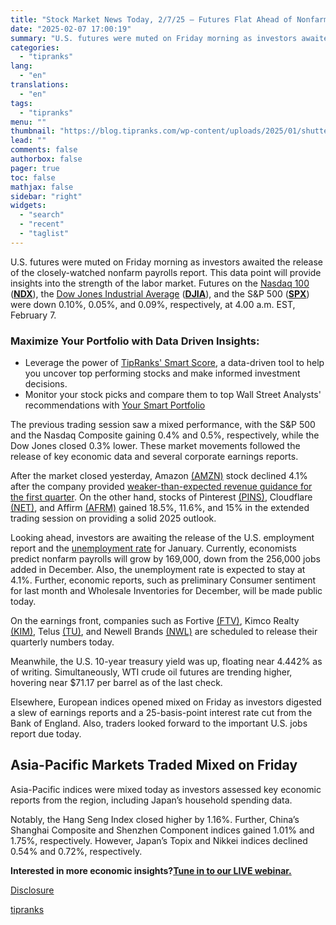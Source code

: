 ```yaml
---
title: "Stock Market News Today, 2/7/25 – Futures Flat Ahead of Nonfarm Payrolls Report"
date: "2025-02-07 17:00:19"
summary: "U.S. futures were muted on Friday morning as investors awaited the release of the closely-watched nonfarm payrolls report. This data point will provide insights into the strength of the labor market. Futures on the Nasdaq 100 (NDX), the&nbsp;Dow Jones Industrial Average (DJIA), and the S&amp;P 500 (SPX) were down 0.10%,..."
categories:
  - "tipranks"
lang:
  - "en"
translations:
  - "en"
tags:
  - "tipranks"
menu: ""
thumbnail: "https://blog.tipranks.com/wp-content/uploads/2025/01/shutterstock_2074659229-750x406.jpg"
lead: ""
comments: false
authorbox: false
pager: true
toc: false
mathjax: false
sidebar: "right"
widgets:
  - "search"
  - "recent"
  - "taglist"
---
```


U.S. futures were muted on Friday morning as investors awaited the release of the closely-watched nonfarm payrolls report. This data point will provide insights into the strength of the labor market. Futures on the [Nasdaq 100](https://www.tipranks.com/index/nasdaq-100) ([**NDX**](https://www.tipranks.com/index/nasdaq-100)), the [Dow Jones Industrial Average](https://www.tipranks.com/index/dow-jones) ([**DJIA**](https://www.tipranks.com/index/dow-jones)), and the S&P 500 ([**SPX**](https://www.tipranks.com/index/spx)) were down 0.10%, 0.05%, and 0.09%, respectively, at 4.00 a.m. EST, February 7.

### Maximize Your Portfolio with Data Driven Insights:

* Leverage the power of [TipRanks' Smart Score](https://www.tipranks.com/screener/top-smart-score-stocks), a data-driven tool to help you uncover top performing stocks and make informed investment decisions.
* Monitor your stock picks and compare them to top Wall Street Analysts' recommendations with  [Your Smart Portfolio](https://www.tipranks.com/smart-portfolio/holdings)

The previous trading session saw a mixed performance, with the S&P 500 and the Nasdaq Composite gaining 0.4% and 0.5%, respectively, while the Dow Jones closed 0.3% lower. These market movements followed the release of key economic data and several corporate earnings reports.

After the market closed yesterday, Amazon [(AMZN)](https://www.tipranks.com/stocks/amzn) stock declined 4.1% after the company provided [weaker-than-expected revenue guidance for the first quarter](https://www.tipranks.com/news/amzn-earnings-amazon-beats-wall-street-forecasts-but-issues-weak-guidance). On the other hand, stocks of Pinterest [(PINS)](https://www.tipranks.com/stocks/pins), Cloudflare [(NET)](https://www.tipranks.com/stocks/net), and Affirm [(AFRM)](https://www.tipranks.com/stocks/afrm) gained 18.5%, 11.6%, and 15% in the extended trading session on providing a solid 2025 outlook.

Looking ahead, investors are awaiting the release of the U.S. employment report and the [unemployment rate](https://www.tipranks.com/economic-indicators/unemployment-rate) for January. Currently, economists predict nonfarm payrolls will grow by 169,000, down from the 256,000 jobs added in December. Also, the unemployment rate is expected to stay at 4.1%. Further, economic reports, such as preliminary Consumer sentiment for last month and Wholesale Inventories for December, will be made public today.

On the earnings front, companies such as Fortive [(FTV)](https://www.tipranks.com/stocks/ftv), Kimco Realty [(KIM)](https://www.tipranks.com/stocks/kim), Telus [(TU)](https://www.tipranks.com/stocks/tu), and Newell Brands [(NWL)](https://www.tipranks.com/stocks/nwl) are scheduled to release their quarterly numbers today.

Meanwhile, the U.S. 10-year treasury yield was up, floating near 4.442% as of writing. Simultaneously, WTI crude oil futures are trending higher, hovering near $71.17 per barrel as of the last check.

Elsewhere, European indices opened mixed on Friday as investors digested a slew of earnings reports and a 25-basis-point interest rate cut from the Bank of England. Also, traders looked forward to the important U.S. jobs report due today.

**Asia-Pacific Markets Traded Mixed on Friday**
-----------------------------------------------

Asia-Pacific indices were mixed today as investors assessed key economic reports from the region, including Japan’s household spending data.

Notably, the Hang Seng Index closed higher by 1.16%. Further, China’s Shanghai Composite and Shenzhen Component indices gained 1.01% and 1.75%, respectively. However, Japan’s Topix and Nikkei indices declined 0.54% and 0.72%, respectively.

**Interested in more economic insights?**[**Tune in to our LIVE webinar.**](https://lp.tipranks.com/webinar/)

[Disclosure](https://www.tipranks.com/legal/disclosure-1)

[tipranks](https://tipranks.com/news/stock-market-news-today-2-7-25-futures-flat-ahead-of-nonfarm-payrolls-report)
